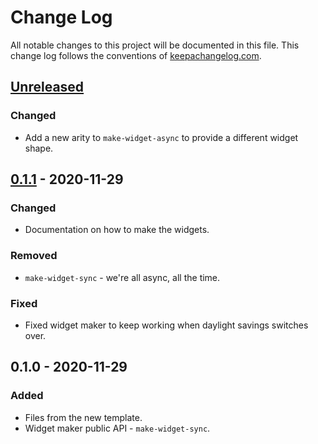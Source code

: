 # Change Log
All notable changes to this project will be documented in this file. This change log follows the conventions of [keepachangelog.com](http://keepachangelog.com/).

## [Unreleased]
### Changed
- Add a new arity to `make-widget-async` to provide a different widget shape.

## [0.1.1] - 2020-11-29
### Changed
- Documentation on how to make the widgets.

### Removed
- `make-widget-sync` - we're all async, all the time.

### Fixed
- Fixed widget maker to keep working when daylight savings switches over.

## 0.1.0 - 2020-11-29
### Added
- Files from the new template.
- Widget maker public API - `make-widget-sync`.

[Unreleased]: https://github.com/your-name/day-four/compare/0.1.1...HEAD
[0.1.1]: https://github.com/your-name/day-four/compare/0.1.0...0.1.1
